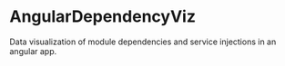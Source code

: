 AngularDependencyViz
====================

Data visualization of module dependencies and service injections in an angular app.
